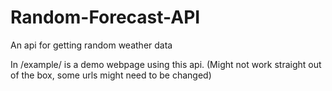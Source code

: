 # Random-Forecast-API
An api for getting random weather data

In /example/ is a demo webpage using this api. (Might not work straight out of the box, some urls might need to be changed)
